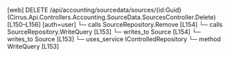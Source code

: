 [web] DELETE /api/accounting/sourcedata/sources/{id:Guid}  (Cirrus.Api.Controllers.Accounting.SourceData.SourcesController.Delete)  [L150–L156] [auth=user]
  └─ calls SourceRepository.Remove [L154]
  └─ calls SourceRepository.WriteQuery [L153]
  └─ writes_to Source [L154]
  └─ writes_to Source [L153]
  └─ uses_service IControlledRepository<Source>
    └─ method WriteQuery [L153]

